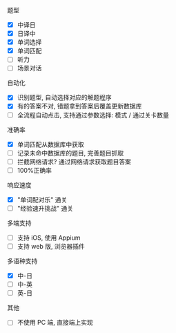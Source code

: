 题型

- [x] 中译日
- [x] 日译中
- [x] 单词选择
- [x] 单词匹配
- [ ] 听力
- [ ] 场景对话

自动化

- [x] 识别题型, 自动选择对应的解题程序
- [x] 有的答案不对, 错题拿到答案后覆盖更新数据库
- [ ] 全流程自动点击, 支持通过参数选择: 模式 / 通过关卡数量

准确率

- [x] 单词匹配从数据库中获取
- [ ] 记录未命中数据库的题目, 完善题目抓取
- [ ] 拦截网络请求? 通过网络请求获取题目答案
- [ ] 100%正确率

响应速度

- [x] "单词配对乐" 通关
- [ ] "经验速升挑战" 通关

多端支持

- [ ] 支持 iOS, 使用 Appium
- [ ] 支持 web 版, 浏览器插件

多语种支持

- [x] 中-日
- [ ] 中-英
- [ ] 英-日

其他

- [ ] 不使用 PC 端, 直接端上实现
